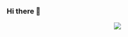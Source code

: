 ### Hi there 👋

<div id="header" align="center">
  <img src="https://media.giphy.com/media/hqU2KkjW5bE2v2Z7Q2/giphy.gif"/>
</div>

<!--
**KarlisTi/KarlisTi** is a ✨ _special_ ✨ repository because its `README.md` (this file) appears on your GitHub profile.

Here are some ideas to get you started:

- 🔭 I’m currently working on Flight-planner
- 🌱 I’m currently learning JAVA, Spring Boot, Rest API, Angular
- 👯 I’m looking to collaborate on new projects
-->

